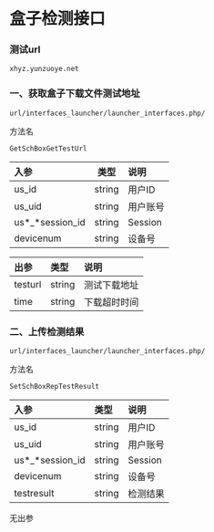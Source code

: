 # 盒子检测接口


### 测试url

```
xhyz.yunzuoye.net
```

### 一、获取盒子下载文件测试地址

```
url/interfaces_launcher/launcher_interfaces.php/
```

方法名

```
GetSchBoxGetTestUrl
```


| 入参 | 类型 | 说明 |
| :----------- | :-----------: | :----------- |
| us_id | string | 用户ID |
| us_uid | string | 用户账号 |
| us*_*session_id |string | Session |
| devicenum | string | 设备号 |


| 出参| 类型 | 说明 |
| :----------- | :----------- | :----------- |
| testurl | string | 测试下载地址 |
| time | string | 下载超时时间 |


### 二、上传检测结果

```
url/interfaces_launcher/launcher_interfaces.php/
```

方法名

```
SetSchBoxRepTestResult
```


| 入参 | 类型 | 说明 |
| :----------- | :----------- | :----------- |
| us_id | string | 用户ID |
| us_uid | string | 用户账号 |
| us*_*session_id |string | Session |
| devicenum | string | 设备号 |
| testresult | string | 检测结果 |


无出参
